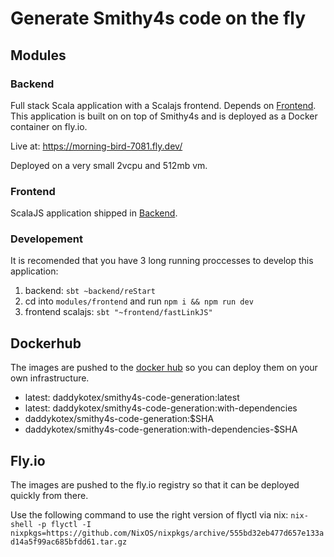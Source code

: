 # Generate Smithy4s code on the fly

## Modules

### Backend

Full stack Scala application with a Scalajs frontend. Depends on [Frontend](#frontend). This application is built on on top of Smithy4s and is deployed as a Docker container on fly.io.

Live at: https://morning-bird-7081.fly.dev/

Deployed on a very small 2vcpu and 512mb vm.

### Frontend

ScalaJS application shipped in [Backend](#backend).

### Developement

It is recomended that you have 3 long running proccesses to develop this application:

1. backend: `sbt ~backend/reStart`
2. cd into `modules/frontend` and run `npm i && npm run dev`
3. frontend scalajs: `sbt "~frontend/fastLinkJS"`

## Dockerhub

The images are pushed to the [docker hub](https://hub.docker.com/repository/docker/daddykotex/smithy4s-code-generation/general) so you can deploy them on your own infrastructure.

* latest: daddykotex/smithy4s-code-generation:latest
* latest: daddykotex/smithy4s-code-generation:with-dependencies
* daddykotex/smithy4s-code-generation:$SHA
* daddykotex/smithy4s-code-generation:with-dependencies-$SHA

## Fly.io

The images are pushed to the fly.io registry so that it can be deployed quickly from there.

Use the following command to use the right version of flyctl via nix:
`nix-shell -p flyctl -I nixpkgs=https://github.com/NixOS/nixpkgs/archive/555bd32eb477d657e133ad14a5f99ac685bfdd61.tar.gz`
